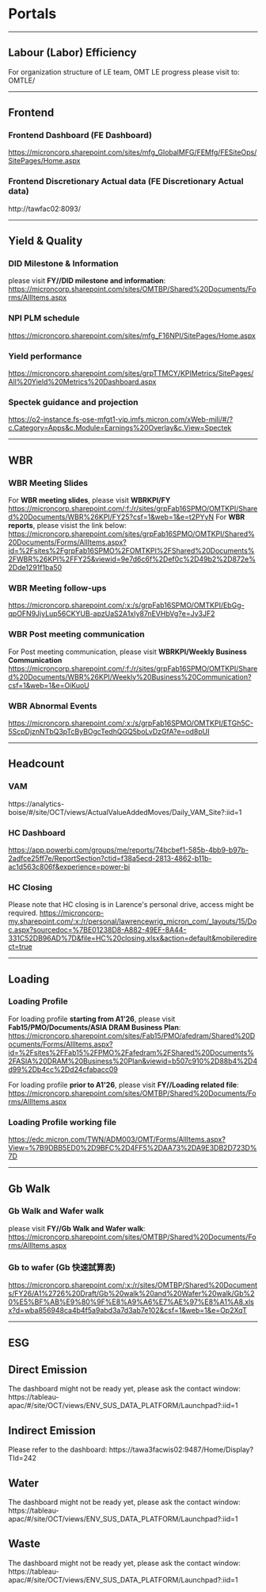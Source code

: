# Portals
---

## Labour (Labor) Efficiency
For organization structure of LE team, OMT LE progress please visit to: OMTLE/

---

## Frontend 

### Frontend Dashboard (FE Dashboard)
https://microncorp.sharepoint.com/sites/mfg_GlobalMFG/FEMfg/FESiteOps/SitePages/Home.aspx

### Frontend Discretionary Actual data (FE Discretionary Actual data)
http://tawfac02:8093/

---

## Yield & Quality 

### DID Milestone & Information 
please visit **FY<Year>/<BP Cycle>/DID milestone and information**: 
https://microncorp.sharepoint.com/sites/OMTBP/Shared%20Documents/Forms/AllItems.aspx

### NPI PLM schedule
https://microncorp.sharepoint.com/sites/mfg_F16NPI/SitePages/Home.aspx

### Yield performance
https://microncorp.sharepoint.com/sites/grpTTMCY/KPIMetrics/SitePages/All%20Yield%20Metrics%20Dashboard.aspx

### Spectek guidance and projection
https://o2-instance.fs-ose-mfgt1-vip.imfs.micron.com/xWeb-mili/#/?c.Category=Apps&c.Module=Earnings%20Overlay&c.View=Spectek


---

## WBR 

### WBR Meeting Slides 
For **WBR meeting slides**, please visit **WBR<Year>KPI/FY<Year>** 
https://microncorp.sharepoint.com/:f:/r/sites/grpFab16SPMO/OMTKPI/Shared%20Documents/WBR%26KPI/FY25?csf=1&web=1&e=t2PYyN
For **WBR reports**, please visist the link below: 
https://microncorp.sharepoint.com/sites/grpFab16SPMO/OMTKPI/Shared%20Documents/Forms/AllItems.aspx?id=%2Fsites%2FgrpFab16SPMO%2FOMTKPI%2FShared%20Documents%2FWBR%26KPI%2FFY25&viewid=9e7d6c6f%2Def0c%2D49b2%2D872e%2Dde1291f1ba50

### WBR Meeting follow-ups
https://microncorp.sharepoint.com/:x:/s/grpFab16SPMO/OMTKPI/EbGg-qpOFN9JjyLup56CKYUB-apzUaS2A1xIy87nEVHbVg?e=Jv3JF2

### WBR Post meeting communication
For Post meeting communication, please visit **WBR<Year>KPI/Weekly Business Communication**
https://microncorp.sharepoint.com/:f:/r/sites/grpFab16SPMO/OMTKPI/Shared%20Documents/WBR%26KPI/Weekly%20Business%20Communication?csf=1&web=1&e=OiKuoU

### WBR Abnormal Events
https://microncorp.sharepoint.com/:x:/s/grpFab16SPMO/OMTKPI/ETGh5C-5ScpDjznNTbQ3pTcByBOgcTedhQGQ5boLvDzGfA?e=od8pUI

---

## Headcount 

### VAM 
https://analytics-boise/#/site/OCT/views/ActualValueAddedMoves/Daily_VAM_Site?:iid=1

### HC Dashboard 
https://app.powerbi.com/groups/me/reports/74bcbef1-585b-4bb9-b97b-2adfce25ff7e/ReportSection?ctid=f38a5ecd-2813-4862-b11b-ac1d563c806f&experience=power-bi

### HC Closing 
Please note that HC closing is in Larence's personal drive, access might be required. 
https://microncorp-my.sharepoint.com/:x:/r/personal/lawrencewrig_micron_com/_layouts/15/Doc.aspx?sourcedoc=%7BE01238D8-A882-49EF-8A44-331C52DB96AD%7D&file=HC%20closing.xlsx&action=default&mobileredirect=true

---
## Loading 

### Loading Profile 
For loading profile **starting from A1'26**, please visit **Fab15/PMO/Documents/ASIA DRAM Business Plan**:
https://microncorp.sharepoint.com/sites/Fab15/PMO/afedram/Shared%20Documents/Forms/AllItems.aspx?id=%2Fsites%2FFab15%2FPMO%2Fafedram%2FShared%20Documents%2FASIA%20DRAM%20Business%20Plan&viewid=b507c910%2D88b4%2D4d99%2Db4cc%2Dd24cfabacc09

For loading profile **prior to A1'26**, please visit **FY<Year>/<BP Cycle>/Loading related file**: 
https://microncorp.sharepoint.com/sites/OMTBP/Shared%20Documents/Forms/AllItems.aspx

### Loading Profile working file 
https://edc.micron.com/TWN/ADM003/OMT/Forms/AllItems.aspx?View=%7B9DBB5ED0%2D9BFC%2D4FF5%2DAA73%2DA9E3DB2D723D%7D

---

## Gb Walk 

### Gb Walk and Wafer walk 
please visit **FY<Year>/<BP Cycle>/Gb Walk and Wafer walk**: 
https://microncorp.sharepoint.com/sites/OMTBP/Shared%20Documents/Forms/AllItems.aspx

### Gb to wafer (Gb 快速試算表)
https://microncorp.sharepoint.com/:x:/r/sites/OMTBP/Shared%20Documents/FY26/A1%2726%20Draft/Gb%20walk%20and%20Wafer%20walk/Gb%20%E5%BF%AB%E9%80%9F%E8%A9%A6%E7%AE%97%E8%A1%A8.xlsx?d=wba856948ca4b4f5a9abd3a7d3ab7e102&csf=1&web=1&e=Op2XqT

--- 

## ESG 

## Direct Emission 
The dashboard might not be ready yet, please ask the contact window: https://tableau-apac/#/site/OCT/views/ENV_SUS_DATA_PLATFORM/Launchpad?:iid=1

## Indirect Emission 
Please refer to the dashboard: https://tawa3facwis02:9487/Home/Display?TId=242

## Water 
The dashboard might not be ready yet, please ask the contact window: https://tableau-apac/#/site/OCT/views/ENV_SUS_DATA_PLATFORM/Launchpad?:iid=1

## Waste 
The dashboard might not be ready yet, please ask the contact window: https://tableau-apac/#/site/OCT/views/ENV_SUS_DATA_PLATFORM/Launchpad?:iid=1

